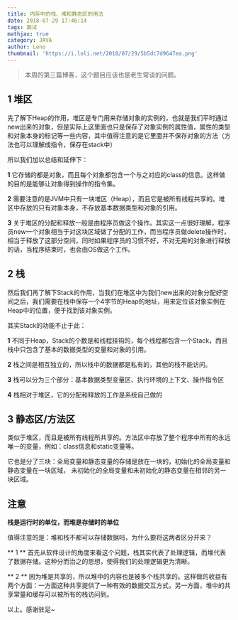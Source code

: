 ```yaml
---
title: 内存中的栈、堆和静态区的用法
date: 2018-07-29 17:46:14
tags: 面试
mathjax: true
category: JAVA
author: Leno
thumbnail: 'https://i.loli.net/2018/07/29/5b5dc7d9647ea.png'
---
```


>本周的第三篇博客，这个题目应该也是老生常谈的问题。

## 1 堆区 ##

先了解下Heap的作用，堆区是专门用来存储对象的实例的，也就是我们平时通过new出来的对象，但是实际上这里面也只是保存了对象实例的属性值，属性的类型和对象本身的标记等一些内容，其中值得注意的是它里面并不保存对象的方法（方法也可以理解成指令，保存在stack中）

所以我们加以总结和延伸下：

**1** 它存储的都是对象，而且每个对象都包含一个与之对应的class的信息。这样做的目的是能够让对象得到操作的指令集。

**2** 需要注意的是JVM中只有一块堆区（Heap），而且它是被所有线程共享的。堆区中存放的只有对象本身，不存放基本数据类型和对象的引用。

**3** 关于堆区的分配和释放一般是由程序员做这个操作。其实这一点很好理解，程序员new一个对象相当于对这块区域做了分配的工作，而当程序员做delete操作时，相当于释放了这部分空间，同时如果程序员的习惯不好，不对无用的对象进行释放的话，当程序结束时，也会由OS做这个工作。


## 2 栈 ##

然后我们再了解下Stack的作用，当我们在堆区中为我们new出来的对象分配好空间之后，我们需要在栈中保存一个4字节的Heap的地址，用来定位该对象实例在Heap中的位置，便于找到该对象实例。

其实Stack的功能不止于此：

**1** 不同于Heap，Stack的个数是和线程挂钩的，每个线程都包含一个Stack，而且栈中只包含了基本的数据类型的变量和对象的引用。

**2** 栈之间是相互独立的，所以栈中的数据都是私有的，其他的栈不能访问。

**3** 栈可以分为三个部分：基本数据类型变量区、执行环境的上下文、操作指令区

**4** 栈相对于堆区，它的分配和释放的工作是系统自己做的

## 3 静态区/方法区 ##

类似于堆区，而且是被所有线程所共享的。方法区中存放了整个程序中所有的永远唯一的变量，例如：class信息和static变量等。

它也是分了三块：全局变量和静态变量的存储是放在一块的，初始化的全局变量和静态变量在一块区域， 未初始化的全局变量和未初始化的静态变量在相邻的另一块区域。

## 注意 ##

**栈是运行时的单位，而堆是存储时的单位**

值得注意的是：堆和栈不都可以存储数据吗，为什么要将这两者区分开来？

** 1 ** 首先从软件设计的角度来看这个问题，栈其实代表了处理逻辑，而堆代表了数据存储。这种分而治之的思想，使得我们的处理逻辑更为清晰。

** 2 ** 因为堆是共享的，所以堆中的内容也是被多个栈共享的。这样做的收益有两个方面：一方面这种共享提供了一种有效的数据交互方式，另一方面，堆中的共享常量和缓存可以被所有的栈访问到。


以上。感谢驻足~